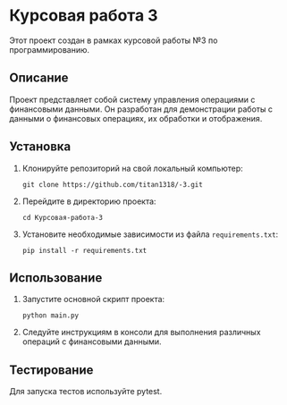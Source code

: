 # Курсовая работа 3

Этот проект создан в рамках курсовой работы №3 по программированию.

## Описание

Проект представляет собой систему управления операциями с финансовыми данными. Он разработан для демонстрации работы с данными о финансовых операциях, их обработки и отображения.

## Установка

1. Клонируйте репозиторий на свой локальный компьютер:

    ```
    git clone https://github.com/titan1318/-3.git
    ```

2. Перейдите в директорию проекта:

    ```
    cd Курсовая-работа-3
    ```

3. Установите необходимые зависимости из файла `requirements.txt`:

    ```
    pip install -r requirements.txt
    ```

## Использование

1. Запустите основной скрипт проекта:

    ```
    python main.py
    ```

2. Следуйте инструкциям в консоли для выполнения различных операций с финансовыми данными.

## Тестирование

Для запуска тестов используйте pytest. 

